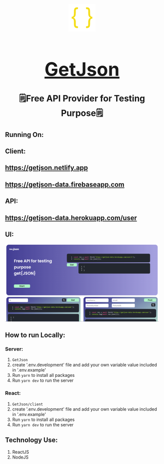 <div align="center">

[<img src="./appicon.png" style="width:90px;" alt="app Icon"/><h1 style="font-size:60px; width:100%;">GetJson</h1>](./appicon.png)

# 🗒️Free API Provider for Testing Purpose🗒️

</div>

## Running On:
## Client:
[<h2>https://getjson.netlify.app</h2>](https://getjson.netlify.app)

[<h2>https://getjson-data.firebaseapp.com</h2>](https://getjson-data.firebaseapp.com)

## API:

[<h2>https://getjson-data.herokuapp.com/user</h2>](https://getjson-data.herokuapp.com/user)

## UI:
[<img src="interface/Home.png" alt="Home"></img>](interface/Home.png)

## How to run Locally:

### Server:
1. `GetJson`
2. create '.env.development' file and add your own variable value included in '.env.example'
3. Run `yarn` to install all packages
4. Run `yarn dev` to run the server

### React:
1. `GetJson/client`
2. create '.env.development' file and add your own variable value included in '.env.example'
3. Run `yarn` to install all packages
4. Run `yarn dev` to run the server


## Technology Use:
1. ReactJS
2. NodeJS
